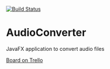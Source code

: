 [![Build Status](https://travis-ci.com/ysrbdlgn/AudioConverter.svg?token=Ngs4TKaRceA2Dt5tw6fj&branch=master)](https://travis-ci.com/ysrbdlgn/AudioConverter)
# AudioConverter
JavaFX application to convert audio files

[Board on Trello](https://trello.com/b/twPxxx59)

